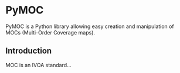 PyMOC
=====

PyMOC is a Python library allowing easy creation and manipulation of MOCs (Multi-Order Coverage maps).

Introduction
------------

MOC is an IVOA standard...
